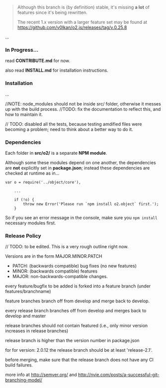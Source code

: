 > Although this branch is (by definition) stable, it's missing **a lot** of features since it's being rewritten.
>
> The recent 1.x version with a larger feature set may be found at https://github.com/v0lkan/o2.js/releases/tag/v.0.25.8

...

### In Progress&hellip;

read **CONTRIBUTE.md** for now.

also read **INSTALL.md** for installation instructions.

### Installation

&hellip;

//NOTE: node_modules should not be inside src/ folder, otherwise it messes up with the build process.
//TODO: fix the documentation to reflect this, and how to maintain it.

// TODO: disabled all the tests, because testing amdified files were becoming a problem; need to think about a better way to do it.

### Dependencies

Each folder in **src/o2/** is a separate **NPM module**.

Although some these modules depend on one another, the dependencies are **not** explicitly set in **package.json**; instead these dependencies are checked at runtime as in&hellip;

~~~
var o = require('../object/core'),

    ...

    if (!o) {
        throw new Error('Please run `npm install o2.object` first.');
    }
~~~

So if you see an error message in the console, make sure you `npm install` necessary modules first.

### Release Policy

// TODO: to be edited. This is a very rough outline right now.

Versions are in the form MAJOR.MINOR.PATCH

* PATCH: (backwards compatible) bug fixes (no new features)
* MINOR: (backwards compatible) features
* MAJOR: non-backwards-compatible changes.

every feature/bugfix to be added is forked into a feature branch (under features/branchname)

feature branches branch off from develop and merge back to develop.

every release branch branches off from develop and merges back to develop and master

release branches should not contain featured (i.e., only minor version increases in release branches)

release branch is higher than the version number in package.json

for for version: 2.0.12 the release branch should be at least 'release-2.1'.

before merging, make sure that the release branch does not have any CI build failures.

more info at http://semver.org/ and http://nvie.com/posts/a-successful-git-branching-model/


